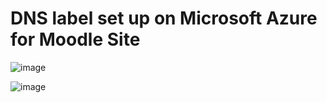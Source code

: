 # DNS label set up on Microsoft Azure for Moodle Site

![image](https://user-images.githubusercontent.com/26825056/200590366-f7e41c86-62a3-45e8-be02-51030751b12d.png)

![image](https://user-images.githubusercontent.com/26825056/200590718-415b7c90-04a2-42b7-a65c-38d73c9cc649.png)

